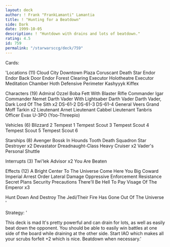 ```yaml
---
layout: deck
author: ! Frank "FrankLamanti" Lamantia
title: ! "Hunting for a Beatdown"
side: Dark
date: 1999-10-05
description: ! "Huntdown with drains and lots of beatdown."
rating: 4.5
id: 759
permalink: "/starwarsccg/deck/759"
---
```

Cards: 

'Locations (11)
Cloud City Downtown Plaza
Coruscant
Death Star
Endor
Endor Back Door
Endor Forest Clearing
Executor Holotheatre
Executor Meditation Chamber
Hoth Defensive Perimeter
Kashyyyk
Kiffex

Characters (19)
Admiral Ozzel
Boba Fett With Blaster Rifle
Commander Igar
Commander Nemet
Darth Vader With Lightsaber
Darth Vader
Darth Vader, Dark Lord Of The Sith  x2
DS-61-2
DS-61-3
DS-61-4
General Veers
Grand Moff Tarkin  x2
Lieutenant Arnet
Lieutenant Cabbel
Lieutenant Tanbris
Officer Evax
U-3PO (Yoo-Threepio)

Vehicles (6)
Blizzard 2
Tempest 1
Tempest Scout 3
Tempest Scout 4
Tempest Scout 5
Tempest Scout 6

Starships (8)
Avenger
Bossk In Hounds Tooth
Death Squadron Star Destroyer  x2
Devastator
Dreadnaught-Class Heavy Cruiser  x2
Vader's Personal Shuttle

Interrupts (3)
Twi'lek Advisor  x2
You Are Beaten

Effects (12)
A Bright Center To The Universe
Come Here You Big Coward
Imperial Arrest Order
Lateral Damage
Oppressive Enforcement
Resistance
Secret Plans
Security Precautions
There'll Be Hell To Pay
Visage Of The Emperor  x3

Hunt Down And Destroy The Jedi/Their Fire Has Gone Out Of The Universe
'

Strategy: '

This deck is mad  It's pretty powerful and can drain for lots, as well as easily beat down the opponent.	You should be able to easily win battles at one side of the board while draining at the other side.  Start IAO which makes all your scrubs forfeit +2 which is nice.  Beatdown when necessary.'
